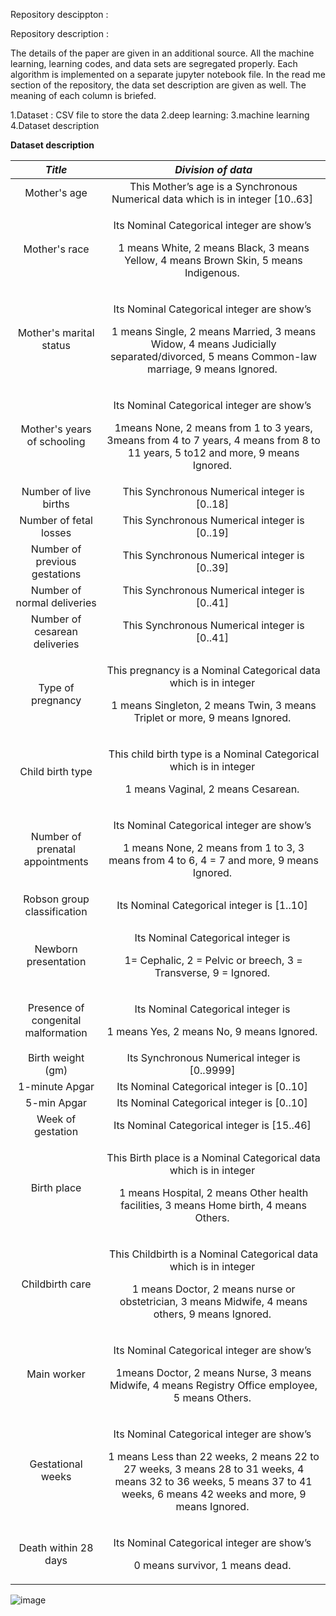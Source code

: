 Repository descippton : 

Repository description :

The details of the paper are given in an additional source. All the machine learning, learning codes, and data sets are segregated properly. Each algorithm is implemented on a separate jupyter notebook file. In the read me section of the repository, the data set description are given as well. The meaning of each column is briefed.

1.Dataset : CSV file to store the data
2.deep learning: 
3.machine learning
4.Dataset description

**Dataset description**

|***Title***|***Division of data***|
| :-: | :-: |
|Mother's age|This Mother’s age is a Synchronous Numerical data which is in integer [10..63] |
|Mother's race|<p>Its Nominal Categorical integer are show’s </p><p>1 means White, 2 means Black, 3 means Yellow, 4 means Brown Skin, 5 means Indigenous. </p>|
|Mother's marital status|<p>Its Nominal Categorical integer are show’s </p><p>1 means Single, 2 means Married, 3 means Widow, 4 means Judicially separated/divorced, 5 means Common-law marriage, 9 means Ignored. </p>|
|Mother's years of schooling|<p>Its Nominal Categorical integer are show’s </p><p>1means None, 2 means from 1 to 3 years, 3means from 4 to 7 years, 4 means from 8 to 11 years, 5 to12 and more, 9 means Ignored. </p>|
|Number of live births|This Synchronous Numerical integer is [0..18] |
|Number of fetal losses|This Synchronous Numerical integer is [0..19] |
|Number of previous gestations|This Synchronous Numerical integer is [0..39] |
|Number of normal deliveries|This Synchronous Numerical integer is [0..41] |
|Number of cesarean deliveries|This Synchronous Numerical integer is [0..41] |
|Type of pregnancy|<p>This pregnancy is a Nominal Categorical data which is in integer </p><p>1 means Singleton, 2 means Twin, 3 means Triplet or more, 9 means Ignored. </p>|
|Child birth type|<p>This child birth type is a Nominal Categorical which is in integer </p><p>1 means Vaginal, 2 means Cesarean. </p>|
|Number of prenatal appointments|<p>Its Nominal Categorical integer are show’s </p><p>1 means None, 2 means from 1 to 3, 3 means from 4 to 6, 4 = 7 and more, 9 means Ignored. </p>|
|Robson group classification|Its Nominal Categorical integer is [1..10] |
|Newborn presentation|<p>Its Nominal Categorical integer is </p><p>1= Cephalic, 2 = Pelvic or breech, 3 = Transverse, 9 = Ignored. </p>|
|Presence of congenital malformation|<p>Its Nominal Categorical integer is </p><p>1 means Yes, 2 means No, 9 means Ignored. </p>|
|Birth weight (gm)|Its Synchronous Numerical integer is [0..9999] |
|1-minute Apgar|Its Nominal Categorical integer is [0..10] |
|5-min Apgar|Its Nominal Categorical integer is [0..10] |
|Week of gestation|Its Nominal Categorical integer is [15..46] |
|Birth place|<p>This Birth place is a Nominal Categorical data which is in integer </p><p>1 means Hospital, 2 means Other health facilities, 3 means Home birth, 4 means Others. </p>|
|Childbirth care|<p>This Childbirth is a Nominal Categorical data which is in integer </p><p>1 means Doctor, 2 means nurse or obstetrician, 3 means Midwife, 4 means others, 9 means Ignored. </p>|
|Main worker|<p>Its Nominal Categorical integer are show’s </p><p>1means Doctor, 2 means Nurse, 3 means Midwife, 4 means Registry Office employee, 5 means Others. </p>|
|Gestational weeks|<p>Its Nominal Categorical integer are show’s </p><p>1 means Less than 22 weeks, 2 means 22 to 27 weeks, 3 means 28 to 31 weeks, 4 means 32 to 36 weeks, 5 means 37 to 41 weeks, 6 means 42 weeks and more, 9 means Ignored. </p>|
|Death within 28 days|<p>Its Nominal Categorical integer are show’s </p><p>0 means survivor, 1 means dead. </p>|


![image](https://user-images.githubusercontent.com/46686524/193073164-64a79ff3-2559-4588-835b-5496073f75a6.png)


